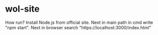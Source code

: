 # wol-site
How run?
Install Node.js from official site. Next in main path in cmd write "npm start". Next in browser search "https://localhost:3000/index.html"
